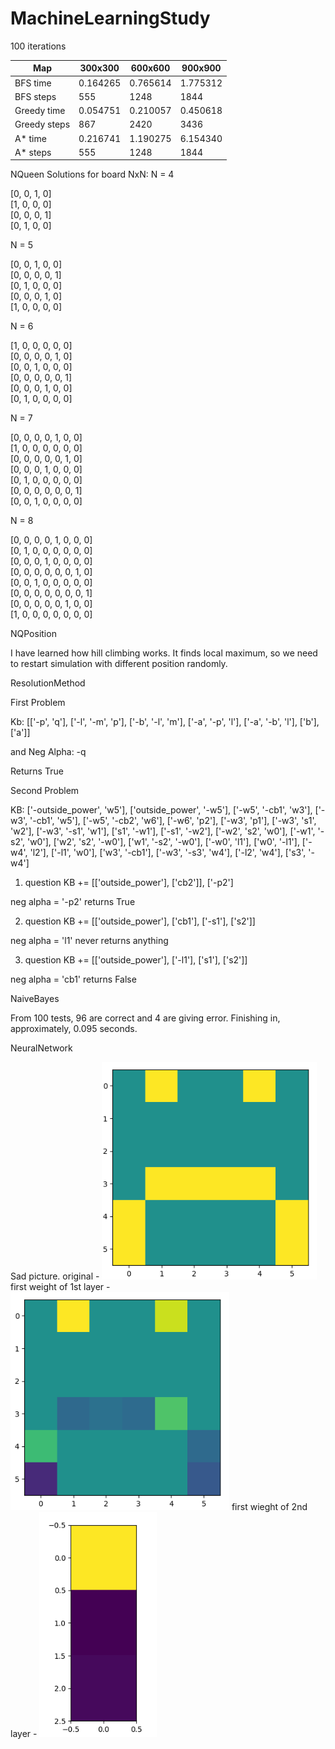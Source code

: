 # MachineLearningStudy

100 iterations

Map | 300x300 | 600x600 | 900x900|
--- | --- | --- | --- |
BFS time| 0.164265 | 0.765614 | 1.775312 |
BFS steps | 555 | 1248 | 1844 |
Greedy time | 0.054751 | 0.210057 | 0.450618
Greedy steps | 867 | 2420 | 3436 |
A* time | 0.216741 | 1.190275 | 6.154340 |
A* steps | 555 | 1248 | 1844 |

NQueen
Solutions for board NxN:
N = 4

[0, 0, 1, 0]  
 [1, 0, 0, 0]  
[0, 0, 0, 1]  
[0, 1, 0, 0]  

N = 5

[0, 0, 1, 0, 0]  
[0, 0, 0, 0, 1]  
[0, 1, 0, 0, 0]  
[0, 0, 0, 1, 0]  
[1, 0, 0, 0, 0]  

N = 6

[1, 0, 0, 0, 0, 0]  
[0, 0, 0, 0, 1, 0]  
[0, 0, 1, 0, 0, 0]  
[0, 0, 0, 0, 0, 1]  
[0, 0, 0, 1, 0, 0]  
[0, 1, 0, 0, 0, 0]   

N = 7

[0, 0, 0, 0, 1, 0, 0]  
[1, 0, 0, 0, 0, 0, 0]  
[0, 0, 0, 0, 0, 1, 0]  
[0, 0, 0, 1, 0, 0, 0]  
[0, 1, 0, 0, 0, 0, 0]  
[0, 0, 0, 0, 0, 0, 1]  
[0, 0, 1, 0, 0, 0, 0]  

N = 8

[0, 0, 0, 0, 1, 0, 0, 0]  
[0, 1, 0, 0, 0, 0, 0, 0]  
[0, 0, 0, 1, 0, 0, 0, 0]  
[0, 0, 0, 0, 0, 0, 1, 0]  
[0, 0, 1, 0, 0, 0, 0, 0]  
[0, 0, 0, 0, 0, 0, 0, 1]  
[0, 0, 0, 0, 0, 1, 0, 0]  
[1, 0, 0, 0, 0, 0, 0, 0]  


NQPosition

I have learned how hill climbing works.
It finds local maximum, so we need to restart simulation
with different position randomly. 


ResolutionMethod

First Problem

Kb: [['-p', 'q'], ['-l', '-m', 'p'], ['-b', '-l', 'm'], ['-a', '-p', 'l'], ['-a', '-b', 'l'], ['b'], ['a']]

and Neg Alpha: -q

Returns True

Second Problem

KB: ['-outside_power', 'w5'], ['outside_power', '-w5'], ['-w5', '-cb1', 'w3'], ['-w3', '-cb1', 'w5'],
                     ['-w5', '-cb2', 'w6'], ['-w6', 'p2'], ['-w3', 'p1'], ['-w3', 's1', 'w2'], ['-w3', '-s1', 'w1'],
                     ['s1', '-w1'], ['-s1', '-w2'], ['-w2', 's2', 'w0'], ['-w1', '-s2', 'w0'], ['w2', 's2', '-w0'],
                     ['w1', '-s2', '-w0'], ['-w0', 'l1'], ['w0', '-l1'], ['-w4', 'l2'], ['-l1', 'w0'], ['w3', '-cb1'],
                     ['-w3', '-s3', 'w4'], ['-l2', 'w4'], ['s3', '-w4']

1. question KB += [['outside_power'], ['cb2']], ['-p2']

neg alpha = '-p2' 
returns True

2. question KB += [['outside_power'], ['cb1'], ['-s1'], ['s2']]

neg alpha = 'l1' 
never returns anything

3. question KB += [['outside_power'], ['-l1'], ['s1'], ['s2']]

neg alpha = 'cb1' 
returns False

NaiveBayes

From 100 tests, 96 are correct and 4 are giving error. Finishing in, approximately, 0.095 seconds.

NeuralNetwork

Sad picture.
original - ![img.png](img.png)
first weight of 1st layer - ![img_1.png](img_1.png)
first wieght of 2nd layer - ![img_2.png](img_2.png)
